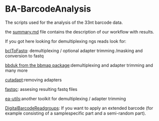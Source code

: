 BA-BarcodeAnalysis
==================

The scripts used for the analysis of the 33nt barcode data.

the [summary.md](https://github.com/mmterpstra/BA-BarcodeAnalysis/blob/master/summary.md) file contains the description of our workflow with results.


If you got here looking for demultiplexing ngs reads look for:

[bclToFastq](http://support.illumina.com/sequencing/sequencing_software/bcl2fastq-conversion-software.html): demultiplexing / optional adapter trimming /masking and conversion to fastq

[bbduk from the bbmap package](http://sourceforge.net/projects/bbmap/):demultiplexing and adapter trimming and many more 

[cutadapt](https://github.com/marcelm/cutadapt):removing adapters

[fastqc](http://www.bioinformatics.babraham.ac.uk/projects/fastqc/): assesing resulting fastq files

[ea-utils](https://code.google.com/p/ea-utils/):another toolkit for demultiplexing / adapter trimming

[DigitalBarcodeReadgroups](https://github.com/mmterpstra/DigitalBarcodeReadgroups): If you want to apply an extended barcode (for example consisting of a samplespecific part and a semi-random part).

